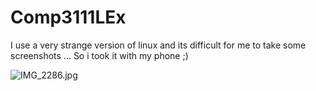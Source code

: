 # Comp3111LEx

I use a very strange version of linux and its difficult for me to take some screenshots ...
So i took it with my phone ;)

![IMG_2286.jpg](..%2F..%2FImages%2FIMG_2286.jpg)